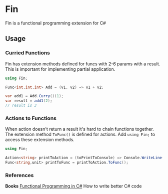 # Fin
Fin is a functional programming extension for C#

## Usage
### Curried Functions
Fin has extension methods defined for funcs with 2-6 params with a result.  This is important for implementing partial application.
```csharp
using Fin;

Func<int,int,int> Add = (v1, v2) => v1 + v2;

var add1 = Add.Curry()(1);
var result = add1(2);
// result is 3
```
### Actions to Functions
When action doesn't return a result it's hard to chain functions together. The extension method `ToFunc()` is defined for actions. Add `using Fin;` to access these extension methods.
```csharp
using Fin;

Action<string> printToAction = (toPrintToConsole) => Console.WriteLine(toPrintToConsole)
Func<string,unit> printToFunc = printToAction.ToFunc();
```
### References
**Books**
[Functional Programming in C#](https://www.manning.com/books/functional-programming-in-c-sharp)
How to write better C# code